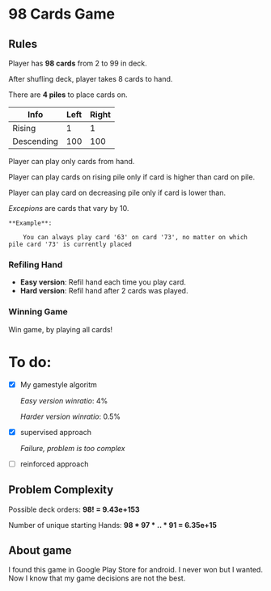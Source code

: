 # 98 Cards Game

## Rules
Player has **98 cards** from 2 to 99 in deck.

After shufling deck, player takes 8 cards to hand.

There are **4 piles** to place cards on. 

|Info		|Left 	|Right	|
|---		|---	|---	|
|Rising		|1 		| 1		|
|Descending	|100	| 100	|

Player can play only cards from hand.

Player can play cards on rising pile only if card is higher than card on pile.

Player can play card on decreasing pile only if card is lower than.

*Excepions* are cards that vary by 10. 

	**Example**:

		You can always play card '63' on card '73', no matter on which pile card '73' is currently placed

### Refiling Hand
* **Easy version**: Refil hand each time you play card.
* **Hard version**:	Refil hand after 2 cards was played.

### Winning Game
Win game, by playing all cards!

# To do:
- [x] My gamestyle algoritm

	*Easy version winratio*: 4%
	
	*Harder version winratio*: 0.5%
	
- [x] supervised approach

	*Failure, problem is too complex*
	
- [ ] reinforced approach

## Problem Complexity
Possible deck orders:
	**98! = 9.43e+153**

Number of unique starting Hands:
	**98 * 97 * .. * 91 = 6.35e+15**


## About game
I found this game in Google Play Store for android. I never won but I wanted. Now I know that my game decisions are not the best. 

